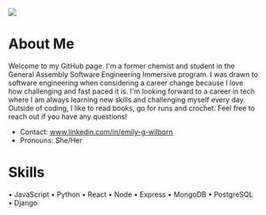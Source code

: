 
<img src="https://i.imgur.com/ntJRb7a.png">


# About Me 
Welcome to my GitHub page. I'm a former chemist and student in the General Assembly Software Engineering Immersive program. I was drawn to software engineering when considering a career change because I love how challenging and fast paced it is. I'm looking forward to a career in tech where I am always learning new skills and challenging myself every day. Outside of coding, I like to read books, go for runs and crochet. Feel free to reach out if you have any questions!

- Contact: www.linkedin.com/in/emily-g-wilborn
- Pronouns: She/Her

# Skills
• JavaScript
• Python
• React
• Node
• Express
• MongoDB
• PostgreSQL
• Django

